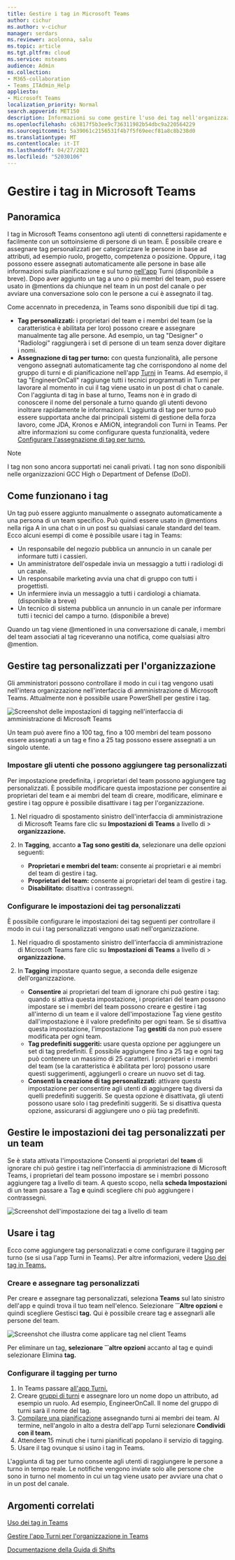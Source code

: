 ```yaml
---
title: Gestire i tag in Microsoft Teams
author: cichur
ms.author: v-cichur
manager: serdars
ms.reviewer: acolonna, salu
ms.topic: article
ms.tgt.pltfrm: cloud
ms.service: msteams
audience: Admin
ms.collection:
- M365-collaboration
- Teams_ITAdmin_Help
appliesto:
- Microsoft Teams
localization_priority: Normal
search.appverid: MET150
description: Informazioni su come gestire l'uso dei tag nell'organizzazione in Microsoft Teams.
ms.openlocfilehash: c63817f5b3ee9c736311982b54dbc9a220564229
ms.sourcegitcommit: 5a39061c2156531f4b7f5f69eecf81a8c8b238d0
ms.translationtype: MT
ms.contentlocale: it-IT
ms.lasthandoff: 04/27/2021
ms.locfileid: "52030106"
---
```

# <a name="manage-tags-in-microsoft-teams"></a>Gestire i tag in Microsoft Teams

## <a name="overview"></a>Panoramica

I tag in Microsoft Teams consentono agli utenti di connettersi rapidamente e facilmente con un sottoinsieme di persone di un team. È possibile creare e assegnare tag personalizzati per categorizzare le persone in base ad attributi, ad esempio ruolo, progetto, competenza o posizione. Oppure, i tag possono essere assegnati automaticamente alle persone in base alle informazioni sulla pianificazione e sul turno [nell'app](https://support.microsoft.com/office/apps-and-services-cc1fba57-9900-4634-8306-2360a40c665b?#PickTab=Shifts) Turni (disponibile a breve). Dopo aver aggiunto un tag a uno o più membri del team, può essere usato in @mentions da chiunque nel team in un post del canale o per avviare una conversazione solo con le persone a cui è assegnato il tag.

Come accennato in precedenza, in Teams sono disponibili due tipi di tag.

- **Tag personalizzati:** i proprietari del team e i membri del team (se la caratteristica è abilitata per loro) possono creare e assegnare manualmente tag alle persone. Ad esempio, un tag "Designer" o "Radiologi" raggiungerà i set di persone di un team senza dover digitare i nomi.
- **Assegnazione di tag per turno:** con questa funzionalità, alle persone vengono assegnati automaticamente tag che corrispondono al nome del gruppo di turni e di pianificazione nell'app [Turni](https://support.microsoft.com/office/get-started-in-shifts-5f3e30d8-1821-4904-be26-c3cd25a497d6#bkmk_openshiftsappdesktop) in Teams. Ad esempio, il tag "EngineerOnCall" raggiunge tutti i tecnici programmati in Turni per lavorare al momento in cui il tag viene usato in un post di chat o canale. Con l'aggiunta di tag in base al turno, Teams non è in grado di conoscere il nome del personale a turno quando gli utenti devono inoltrare rapidamente le informazioni. L'aggiunta di tag per turno può essere supportata anche dai principali sistemi di gestione della forza lavoro, come JDA, Kronos e AMiON, integrandoli con Turni in Teams. Per altre informazioni su come configurare questa funzionalità, vedere [Configurare l'assegnazione di tag per turno.](#set-up-tagging-by-shift)

> [!NOTE]
> I tag non sono ancora supportati nei canali privati. I tag non sono disponibili nelle organizzazioni GCC High o Department of Defense (DoD). 

## <a name="how-tags-work"></a>Come funzionano i tag

Un tag può essere aggiunto manualmente o assegnato automaticamente a una persona di un team specifico. Può quindi essere usato in @mentions  nella riga A in una chat o in un post su qualsiasi canale standard del team. Ecco alcuni esempi di come è possibile usare i tag in Teams:

- Un responsabile del negozio pubblica un annuncio in un canale per informare tutti i cassieri.
- Un amministratore dell'ospedale invia un messaggio a tutti i radiologi di un canale.
- Un responsabile marketing avvia una chat di gruppo con tutti i progettisti.
- Un infermiere invia un messaggio a tutti i cardiologi a chiamata. (disponibile a breve)
- Un tecnico di sistema pubblica un annuncio in un canale per informare tutti i tecnici del campo a turno. (disponibile a breve)

Quando un tag viene @mentioned in una conversazione di canale, i membri del team associati al tag riceveranno una notifica, come qualsiasi altro @mention.

## <a name="manage-custom-tags-for-your-organization"></a>Gestire tag personalizzati per l'organizzazione

Gli amministratori possono controllare il modo in cui i tag vengono usati nell'intera organizzazione nell'interfaccia di amministrazione di Microsoft Teams. Attualmente non è possibile usare PowerShell per gestire i tag.

![Screenshot delle impostazioni di tagging nell'interfaccia di amministrazione di Microsoft Teams](media/manage-tags-admin-settings.png)

Un team può avere fino a 100 tag, fino a 100 membri del team possono essere assegnati a un tag e fino a 25 tag possono essere assegnati a un singolo utente. 

### <a name="set-who-can-add-custom-tags"></a>Impostare gli utenti che possono aggiungere tag personalizzati

Per impostazione predefinita, i proprietari del team possono aggiungere tag personalizzati. È possibile modificare questa impostazione per consentire ai proprietari del team e ai membri del team di creare, modificare, eliminare e gestire i tag oppure è possibile disattivare i tag per l'organizzazione.

1. Nel riquadro di spostamento sinistro dell'interfaccia di amministrazione di Microsoft Teams fare clic su **Impostazioni di Teams** a livello di  >  **organizzazione.**
2. In **Tagging**, accanto **a Tag sono gestiti da**, selezionare una delle opzioni seguenti:

    - **Proprietari e membri del team:** consente ai proprietari e ai membri del team di gestire i tag.
    - **Proprietari del team:** consente ai proprietari del team di gestire i tag.
    - **Disabilitato:** disattiva i contrassegni.

### <a name="configure-custom-tags-settings"></a>Configurare le impostazioni dei tag personalizzati

È possibile configurare le impostazioni dei tag seguenti per controllare il modo in cui i tag personalizzati vengono usati nell'organizzazione.

1. Nel riquadro di spostamento sinistro dell'interfaccia di amministrazione di Microsoft Teams fare clic su **Impostazioni di Teams** a livello di  >  **organizzazione.**
2. In **Tagging** impostare quanto segue, a seconda delle esigenze dell'organizzazione.

    - **Consentire** ai proprietari del team di ignorare chi può gestire i tag: quando si attiva questa impostazione,  i proprietari del team possono impostare se i membri del team possono creare e gestire i tag all'interno di un team e il valore dell'impostazione Tag viene gestito dall'impostazione è il valore predefinito per ogni team. Se si disattiva questa impostazione, l'impostazione Tag **gestiti** da non può essere modificata per ogni team.
    - **Tag predefiniti suggeriti:** usare questa opzione per aggiungere un set di tag predefiniti. È possibile aggiungere fino a 25 tag e ogni tag può contenere un massimo di 25 caratteri. I proprietari e i membri del team (se la caratteristica è abilitata per loro) possono usare questi suggerimenti, aggiungerli o creare un nuovo set di tag.
    - **Consenti la creazione di tag personalizzati:** attivare questa impostazione per consentire agli utenti di aggiungere tag diversi da quelli predefiniti suggeriti. Se questa opzione è disattivata, gli utenti possono usare solo i tag predefiniti suggeriti. Se si disattiva questa opzione, assicurarsi di aggiungere uno o più tag predefiniti.

## <a name="manage-custom-tags-settings-for-a-team"></a>Gestire le impostazioni dei tag personalizzati per un team

Se è stata attivata l'impostazione Consenti ai proprietari del **team** di ignorare chi può gestire i tag nell'interfaccia di amministrazione di Microsoft Teams, i proprietari del team possono impostare se i membri possono aggiungere tag a livello di team. A questo scopo, nella **scheda Impostazioni** di un team passare a Tag **e** quindi scegliere chi può aggiungere i contrassegni.

![Screenshot dell'impostazione dei tag a livello di team](media/manage-tags-team-settings.png)

## <a name="use-tags"></a>Usare i tag

Ecco come aggiungere tag personalizzati e come configurare il tagging per turno (se si usa l'app Turni in Teams). Per altre informazioni, vedere [Uso dei tag in Teams.](https://support.office.com/article/using-tags-in-teams-667bd56f-32b8-4118-9a0b-56807c96d91e)

### <a name="create-and-assign-custom-tags"></a>Creare e assegnare tag personalizzati

Per creare e assegnare tag personalizzati, seleziona **Teams** sul lato sinistro dell'app e quindi trova il tuo team nell'elenco. Selezionare **̇ ̇ ̇ Altre opzioni** e quindi scegliere Gestisci **tag.** Qui è possibile creare tag e assegnarli alle persone del team.

![Screenshot che illustra come applicare tag nel client Teams ](media/manage-tags-teams.png)

Per eliminare un tag, **selezionare ̇ ̇ ̇ altre opzioni** accanto al tag e quindi selezionare Elimina **tag.**

### <a name="set-up-tagging-by-shift"></a>Configurare il tagging per turno

1. In Teams passare [all'app Turni.](https://support.microsoft.com/office/get-started-in-shifts-5f3e30d8-1821-4904-be26-c3cd25a497d6#bkmk_openshiftsappdesktop)
2. Creare [gruppi di turni](https://support.microsoft.com/office/fill-out-a-schedule-in-shifts-2d58df9b-1c6c-4c84-b0c3-835de7ad13ea#bkmk_organizeshiftsbygroup) e assegnare loro un nome dopo un attributo, ad esempio un ruolo. Ad esempio, EngineerOnCall. Il nome del gruppo di turni sarà il nome del tag.
3. [Compilare una pianificazione](https://support.microsoft.com/office/fill-out-a-schedule-in-shifts-2d58df9b-1c6c-4c84-b0c3-835de7ad13ea) assegnando turni ai membri dei team. Al termine, nell'angolo in alto a destra dell'app Turni selezionare **Condividi con il team.**
4. Attendere 15 minuti che i turni pianificati popolano il servizio di tagging.
5. Usare il tag ovunque si usino i tag in Teams.

L'aggiunta di tag per turno consente agli utenti di raggiungere le persone a turno in tempo reale. Le notifiche vengono inviate solo alle persone che sono in turno nel momento in cui un tag viene usato per avviare una chat o in un post del canale.

## <a name="related-topics"></a>Argomenti correlati

[Uso dei tag in Teams](https://support.office.com/article/using-tags-in-teams-667bd56f-32b8-4118-9a0b-56807c96d91e)

[Gestire l'app Turni per l'organizzazione in Teams](expand-teams-across-your-org/shifts/manage-the-shifts-app-for-your-organization-in-teams.md)

[Documentazione della Guida di Shifts](https://support.microsoft.com/office/apps-and-services-cc1fba57-9900-4634-8306-2360a40c665b)
